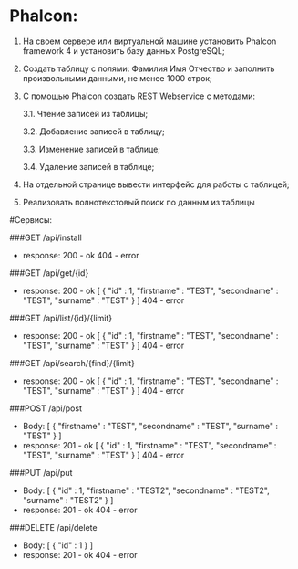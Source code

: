 # Phalcon:

1. На своем сервере или виртуальной машине установить Phalcon framework 4 и установить базу данных PostgreSQL;
2. Создать таблицу с полями: Фамилия Имя Отчество и заполнить произвольными данными, не менее 1000 строк;
3. С помощью Phalcon создать REST Webservice c методами:
    
    3.1. Чтение записей из таблицы;
    
    3.2. Добавление записей в таблицу;
    
    3.3. Изменение записей в таблице;
    
    3.4. Удаление записей в таблице;
4. На отдельной странице вывести интерфейс для работы с таблицей;
5. Реализовать полнотекстовый поиск по данным из таблицы


#Сервисы:

###GET /api/install
- response:
200 - ok
404 - error

###GET /api/get/{id}
- response:
200 - ok
[
    {
        "id" : 1,
        "firstname" : "TEST",
        "secondname" : "TEST",
        "surname" : "TEST"
    }
]
404 - error

###GET  /api/list/{id}/{limit}
- response:
200 - ok
[
    {
        "id" : 1,
        "firstname" : "TEST",
        "secondname" : "TEST",
        "surname" : "TEST"
    }
]
404 - error

###GET /api/search/{find}/{limit}
- response:
200 - ok
[
    {
        "id" : 1,
        "firstname" : "TEST",
        "secondname" : "TEST",
        "surname" : "TEST"
    }
]
404 - error

###POST /api/post
- Body:
[
    {
        "firstname" : "TEST",
        "secondname" : "TEST",
        "surname" : "TEST"
    }
]
- response:
201 - ok
[
    {
        "id" : 1,
        "firstname" : "TEST",
        "secondname" : "TEST",
        "surname" : "TEST"
    }
]
404 - error

###PUT /api/put
- Body:
[
    {
        "id" : 1,
        "firstname" : "TEST2",
        "secondname" : "TEST2",
        "surname" : "TEST2"
    }
]
- response: 
201 - ok
404 - error

###DELETE /api/delete
- Body:
[
    {
        "id" : 1
    }
]
- response: 
201 - ok
404 - error


